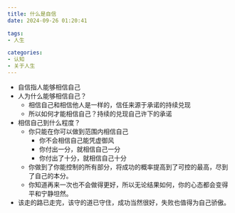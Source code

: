 ```yaml
---
title: 什么是自信
date: 2024-09-26 01:20:41

tags:
- 人生

categories:
- 认知
- 关于人生
---
```


- 自信指人能够相信自己
- 人为什么能够相信自己？
  - 相信自己和相信他人是一样的，信任来源于承诺的持续兑现
  - 所以如何才能相信自己？持续的兑现自己许下的承诺
- 相信自己到什么程度？
  - 你只能在你可以做到范围内相信自己
    - 你不会相信自己能凭虚御风
    - 你付出一分，就相信自己一分
    - 你付出了十分，就相信自己十分
  - 你做到了你能控制的所有部分，将成功的概率提高到了可控的最高，尽到了自己的本分。
  - 你知道再来一次也不会做得更好，所以无论结果如何，你的心态都会变得平和宁静坦然。
- 该走的路已走完，该守的道已守住，成功当然很好，失败也值得为自己骄傲。
